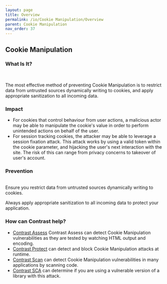 ```yaml
---
layout: page
title: Overview
permalink: /io/Cookie Manipulation/Overview
parent: Cookie Manipulation
nav_order: 37
---
```


## Cookie Manipulation

### What Is It?
<br/>

The most effective method of preventing Cookie Manipulation is to restrict data from untrusted sources dynamically writing to cookies, and apply appropriate sanitization to all incoming data.

### Impact

- For cookies that control behaviour from user actions, a malicious actor may be able to manipulate the cookie's value in order to perform unintended actions on behalf of the user.
- For session tracking cookies, the attacker may be able to leverage a session fixation attack. 
This attack works by using a valid token within the cookie parameter, and hijacking the user's next interaction with the site. The risk of this can range from privacy concerns to takeover of user's account.



### Prevention  
<br/>
Ensure you restrict data from untrusted sources dynamically writing to cookies.

Always apply appropriate sanitization to all incoming data to protect your application.




### How can Contrast help?

- [Contrast Assess](https://www.contrastsecurity.com/contrast-assess) Contrast Assess can detect Cookie Manipulation vulnerabilities as they are tested by watching HTML output and encoding.
- [Contrast Protect](https://www.contrastsecurity.com/contrast-protect) can detect and block Cookie Manipulation attacks at runtime. 
- [Contrast Scan](https://www.contrastsecurity.com/contrast-scan) can detect Cookie Manipulation vulnerabilities in many applications by scanning code.
- [Contrast SCA](https://www.contrastsecurity.com/contrast-sca) can determine if you are using a vulnerable version of a library with this attack.